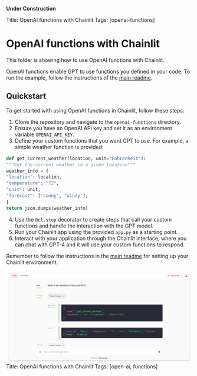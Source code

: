 **Under Construction**

Title: OpenAI functions with Chainlit
Tags: [openai-functions]

# OpenAI functions with Chainlit

This folder is showing how to use OpenAI functions with Chainlit.

OpenAI functions enable GPT to use functions you defined in your code.
To run the example, follow the instructions of the [main readme](/README.md).

## Quickstart

To get started with using OpenAI functions in Chainlit, follow these steps:

1. Clone the repository and navigate to the `openai-functions` directory.
2. Ensure you have an OpenAI API key and set it as an environment variable `OPENAI_API_KEY`.
3. Define your custom functions that you want GPT to use. For example, a simple weather function is provided:
```python
def get_current_weather(location, unit="Fahrenheit"):
"""Get the current weather in a given location"""
weather_info = {
"location": location,
"temperature": "72",
"unit": unit,
"forecast": ["sunny", "windy"],
}
return json.dumps(weather_info)
```
4. Use the `@cl.step` decorator to create steps that call your custom functions and handle the interaction with the GPT model.
5. Run your Chainlit app using the provided `app.py` as a starting point.
6. Interact with your application through the Chainlit interface, where you can chat with GPT-4 and it will use your custom functions to respond.

Remember to follow the instructions in the [main readme](/README.md) for setting up your Chainlit environment.

![Rendering](./rendering.png)
Title: OpenAI functions with Chainlit
Tags: [open-ai, functions]